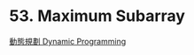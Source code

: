 # 53. Maximum Subarray






[動態規劃 Dynamic Programming](https://web.ntnu.edu.tw/~algo/DynamicProgramming.html)

